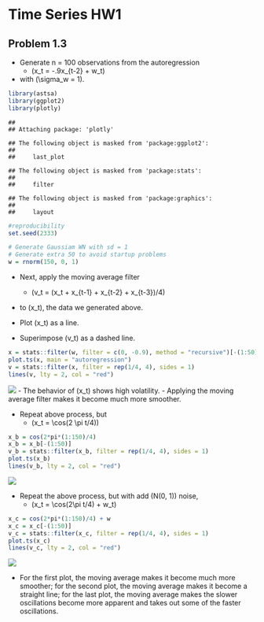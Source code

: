 Time Series HW1
================

## Problem 1.3

  - Generate n = 100 observations from the autoregression
      - \(x_t = -.9x_{t-2} + w_t\)
  - with \(\sigma_w = 1\).

<!-- end list -->

``` r
library(astsa)
library(ggplot2)
library(plotly)
```

    ## 
    ## Attaching package: 'plotly'

    ## The following object is masked from 'package:ggplot2':
    ## 
    ##     last_plot

    ## The following object is masked from 'package:stats':
    ## 
    ##     filter

    ## The following object is masked from 'package:graphics':
    ## 
    ##     layout

``` r
#reproducibility
set.seed(2333)

# Generate Gaussiam WN with sd = 1
# Generate extra 50 to avoid startup problems
w = rnorm(150, 0, 1)
```

  - Next, apply the moving average filter
    
      - \(v_t = (x_t + x_{t-1} + x_{t-2} + x_{t-3})/4\)

  - to \(x_t\), the data we generated above.

  - Plot \(x_t\) as a line.

  - Superimpose \(v_t\) as a dashed line.

<!-- end list -->

``` r
x = stats::filter(w, filter = c(0, -0.9), method = "recursive")[-(1:50)] # remove first 50
plot.ts(x, main = "autoregression")
v = stats::filter(x, filter = rep(1/4, 4), sides = 1)
lines(v, lty = 2, col = "red")
```

![](Time-Series-HW1_files/figure-gfm/unnamed-chunk-2-1.png)<!-- --> -
The behavior of \(x_t\) shows high volatility. - Applying the moving
average filter makes it become much more smoother.

  - Repeat above process, but
      - \(x_t = \cos(2 \pi t/4)\)

<!-- end list -->

``` r
x_b = cos(2*pi*(1:150)/4)
x_b = x_b[-(1:50)]
v_b = stats::filter(x_b, filter = rep(1/4, 4), sides = 1)
plot.ts(x_b)
lines(v_b, lty = 2, col = "red")
```

![](Time-Series-HW1_files/figure-gfm/unnamed-chunk-3-1.png)<!-- -->

  - Repeat the above process, but with add \(N(0, 1)\) noise,
      - \(x_t = \cos(2\pi t/4) + w_t\)

<!-- end list -->

``` r
x_c = cos(2*pi*(1:150)/4) + w
x_c = x_c[-(1:50)]
v_c = stats::filter(x_c, filter = rep(1/4, 4), sides = 1)
plot.ts(x_c)
lines(v_c, lty = 2, col = "red")
```

![](Time-Series-HW1_files/figure-gfm/unnamed-chunk-4-1.png)<!-- -->

  - For the first plot, the moving average makes it become much more
    smoother; for the second plot, the moving average makes it become a
    straight line; for the last plot, the moving average makes the
    slower oscillations become more apparent and takes out some of the
    faster oscillations.

